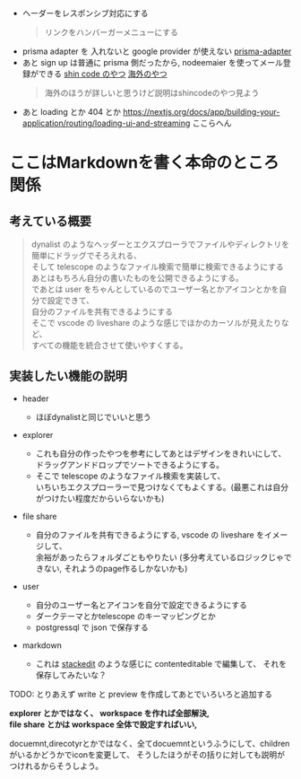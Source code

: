 - ヘーダーをレスポンシブ対応にする
  > リンクをハンバーガーメニューにする
- prisma adapter を 入れないと google provider が使えない [prisma-adapter](https://zenn.dev/ohtasoji/articles/439eea63f1828c)
- あと sign up は普通に prisma 側だったから, nodeemaier を使ってメール登録ができる [shin code のやつ](https://www.youtube.com/watch?v=ERo_JwWohoQ) [海外のやつ](https://www.youtube.com/watch?v=g6sTypMUx48)
  > 海外のほうが詳しいと思うけど説明はshincodeのやつ見よう
- あと loading とか 404 とか https://nextjs.org/docs/app/building-your-application/routing/loading-ui-and-streaming ここらへん

# ここはMarkdownを書く本命のところ関係

## 考えている概要

> dynalist のようなヘッダーとエクスプローラでファイルやディレクトリを簡単にドラッグでそろえれる、<br>
> そして telescope のようなファイル検索で簡単に検索できるようにする<br>
> あとはもちろん自分の書いたものを公開できるようにする。<br>
> であとは user をちゃんとしているのでユーザー名とかアイコンとかを自分で設定できて、<br>
> 自分のファイルを共有できるようにする<br>
> そこで vscode の liveshare のような感じでほかのカーソルが見えたりなど、<br>
> すべての機能を統合させて使いやすくする。<br>

## 実装したい機能の説明

- header
  - ほぼdynalistと同じでいいと思う
- explorer
  - これも自分の作ったやつを参考にしてあとはデザインをきれいにして、<br>
    ドラッグアンドドロップでソートできるようにする。<br>
  - そこで telescope のようなファイル検索を実装して、<br>
    いちいちエクスプローラーで見つけなくてもよくする。(最悪これは自分がつけたい程度だからいらないかも)
- file share
  - 自分のファイルを共有できるようにする,
    vscode の liveshare をイメージして、<br>
    余裕があったらフォルダごともやりたい (多分考えているロジックじゃできない, それようのpage作るしかないかも)
- user

  - 自分のユーザー名とアイコンを自分で設定できるようにする
  - ダークテーマとかtelescope のキーマッピングとか
  - postgressql で json で保存する

- markdown
  - これは [stackedit](https://stackedit.io/app#) のような感じに contenteditable で編集して、
    それを保存してみたいな？

TODO: とりあえず write と preview を作成してあとでいろいろと追加する

**explorer とかではなく、 workspace を作れば全部解決,<br>
file share とかは workspace 全体で設定すればいい,**

docuemnt,direcotyrとかではなく、全てdocuemntというふうにして、childrenがいるかどうかでiconを変更して、
そうしたほうがその括りに対しても説明がつけれるからそうしよう。
